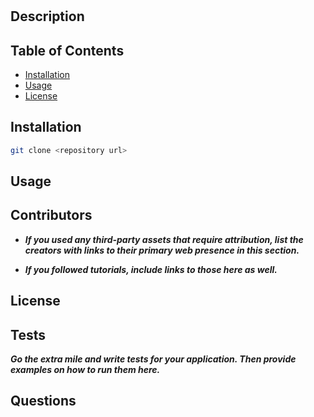 <project-license-badge>

# <project-title>

## Description
<project-description>

<project-motivation>
<project-build>
<project-solve>
<project-learning>

## Table of Contents

- [Installation](#installation)
- [Usage](#usage)
- [License](#license)

## Installation
```sh
git clone <repository url>
```
<project-installation>

## Usage

<project-usage>

## Contributors

- **_If you used any third-party assets that require attribution, list  the creators with links to their primary web presence in this section._**

- **_If you followed tutorials, include links to those here as well._**

## License

<project-license>

## Tests

**_Go the extra mile and write tests for your application. Then provide examples on how to run them here._**

## Questions

<github-profile>
<email-address>

